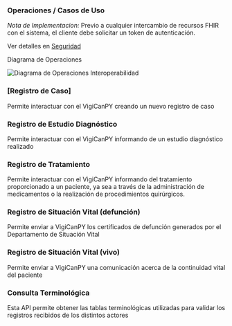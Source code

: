 ### Operaciones / Casos de Uso

*Nota de Implementacion:* Previo a cualquier intercambio de recursos FHIR con el sistema, el cliente debe solicitar un token de autenticación.

Ver detalles en [Seguridad](seguridad.html)

Diagrama de Operaciones

![Diagrama de Operaciones Interoperabilidad](assets/images/operaciones.png)



### [Registro de Caso]

Permite interactuar con el VigiCanPY creando un nuevo registro de caso

### Registro de Estudio Diagnóstico

Permite interactuar con el VigiCanPY informando de un estudio diagnóstico realizado

### Registro de Tratamiento

Permite interactuar con el VigiCanPY informando del tratamiento proporcionado a un paciente, ya sea a través de la administración de medicamentos o la realización de procedimientos quirúrgicos.

### Registro de Situación Vital (defunción)

Permite enviar a VigiCanPY los certificados de defunción generados por el Departamento de Situación Vital

### Registro de Situación Vital (vivo)

Permite enviar a VigiCanPY una comunicación acerca de la continuidad vital del paciente 

### Consulta Terminológica

Esta API permite obtener las tablas terminológicas utilizadas para validar los registros recibidos de los distintos actores
